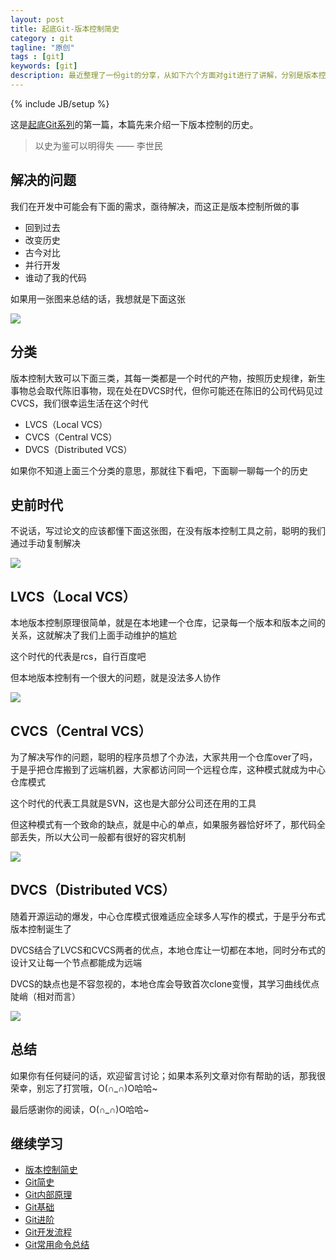 ```yaml
---
layout: post
title: 起底Git-版本控制简史
category : git
tagline: "原创"
tags : [git]
keywords: [git]
description: 最近整理了一份git的分享，从如下六个方面对git进行了讲解，分别是版本控制简史，Git简史，Git内部原理，Git基础，Git进阶，Git开发流程
---
```

{% include JB/setup %}

这是[起底Git系列](http://yanhaijing.com/git/2017/01/19/deep-git-0/)的第一篇，本篇先来介绍一下版本控制的历史。

> 以史为鉴可以明得失 —— 李世民

## 解决的问题
我们在开发中可能会有下面的需求，亟待解决，而这正是版本控制所做的事

- 回到过去
- 改变历史
- 古今对比
- 并行开发
- 谁动了我的代码

如果用一张图来总结的话，我想就是下面这张

![]({{BLOG_IMG}}454.jpg)

## 分类
版本控制大致可以下面三类，其每一类都是一个时代的产物，按照历史规律，新生事物总会取代陈旧事物，现在处在DVCS时代，但你可能还在陈旧的公司代码见过CVCS，我们很幸运生活在这个时代

- LVCS（Local VCS）
- CVCS（Central VCS）
- DVCS（Distributed VCS）

如果你不知道上面三个分类的意思，那就往下看吧，下面聊一聊每一个的历史

## 史前时代
不说话，写过论文的应该都懂下面这张图，在没有版本控制工具之前，聪明的我们通过手动复制解决

![]({{BLOG_IMG}}455.jpg)

## LVCS（Local VCS）
本地版本控制原理很简单，就是在本地建一个仓库，记录每一个版本和版本之间的关系，这就解决了我们上面手动维护的尴尬

这个时代的代表是rcs，自行百度吧

但本地版本控制有一个很大的问题，就是没法多人协作

![]({{BLOG_IMG}}456.png)

## CVCS（Central VCS）
为了解决写作的问题，聪明的程序员想了个办法，大家共用一个仓库over了吗，于是乎把仓库搬到了远端机器，大家都访问同一个远程仓库，这种模式就成为中心仓库模式

这个时代的代表工具就是SVN，这也是大部分公司还在用的工具

但这种模式有一个致命的缺点，就是中心的单点，如果服务器恰好坏了，那代码全部丢失，所以大公司一般都有很好的容灾机制

![]({{BLOG_IMG}}457.png)

## DVCS（Distributed VCS）
随着开源运动的爆发，中心仓库模式很难适应全球多人写作的模式，于是乎分布式版本控制诞生了

DVCS结合了LVCS和CVCS两者的优点，本地仓库让一切都在本地，同时分布式的设计又让每一个节点都能成为远端

DVCS的缺点也是不容忽视的，本地仓库会导致首次clone变慢，其学习曲线优点陡峭（相对而言）

![]({{BLOG_IMG}}458.png)

## 总结
如果你有任何疑问的话，欢迎留言讨论；如果本系列文章对你有帮助的话，那我很荣幸，别忘了打赏哦，O(∩_∩)O哈哈~

最后感谢你的阅读，O(∩_∩)O哈哈~

## 继续学习
- [版本控制简史](http://yanhaijing.com/git/2017/01/19/deep-git-1/)
- [Git简史](http://yanhaijing.com/git/2017/01/19/deep-git-2/)
- [Git内部原理](http://yanhaijing.com/git/2017/02/08/deep-git-3/)
- [Git基础](http://yanhaijing.com/git/2017/02/09/deep-git-4/)
- [Git进阶](http://yanhaijing.com/git/2017/02/09/deep-git-5/)
- [Git开发流程](http://yanhaijing.com/git/2017/02/09/deep-git-6/)
- [Git常用命令总结](http://yanhaijing.com/git/2014/11/01/my-git-note/)

